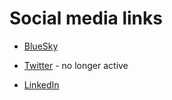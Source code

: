 # Social media links

- [BlueSky](https://bsky.app/profile/edwbaker.bsky.social)

- [Twitter](https://twitter.com/edwbaker) - no longer active

- [LinkedIn](https://www.linkedin.com/in/edwbaker/)
